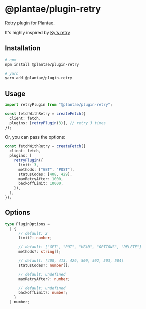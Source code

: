 # @plantae/plugin-retry

Retry plugin for Plantae.

It's highly inspired by [Ky's retry](https://github.com/sindresorhus/ky#retry)

## Installation

```bash
# npm
npm install @plantae/plugin-retry

# yarn
yarn add @plantae/plugin-retry
```

## Usage

```ts
import retryPlugin from "@plantae/plugin-retry";

const fetchWithRetry = createFetch({
  client: fetch,
  plugins: [retryPlugin(3)], // retry 3 times
});
```

Or, you can pass the options:

```ts
const fetchWithRetry = createFetch({
  client: fetch,
  plugins: [
    retryPlugin({
      limit: 3,
      methods: ["GET", "POST"],
      statusCodes: [408, 429],
      maxRetryAfter: 1000,
      backoffLimit: 10000,
    }),
  ],
});
```

## Options

```ts
type PluginOptions =
  | {
      // default: 2
      limit?: number;

      // default: ["GET", "PUT", "HEAD", "OPTIONS", "DELETE"]
      methods?: string[];

      // default: [408, 413, 429, 500, 502, 503, 504]
      statusCodes?: number[];

      // default: undefined
      maxRetryAfter?: number;

      // default: undefined
      backoffLimit?: number;
    }
  | number;
```
